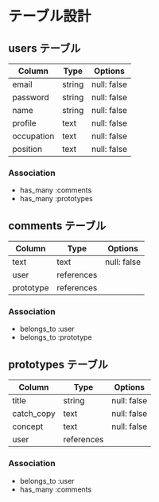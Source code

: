 # テーブル設計

## users テーブル

| Column             | Type   | Options     |
| ------------------ | ------ | ----------- |
| email              | string | null: false |
| password           | string | null: false |
| name               | string | null: false |
| profile            | text   | null: false |
| occupation         | text   | null: false |
| position           | text   | null: false |

### Association

- has_many :comments
- has_many :prototypes

## comments テーブル

| Column    | Type       | Options           |
| --------- | ---------- | ----------------- |
| text      | text       | null: false       |
| user      | references |                   |
| prototype | references |                   |

### Association

- belongs_to :user
- belongs_to :prototype

## prototypes テーブル

| Column      | Type       | Options          |
| ----------- | ---------- | ---------------- |
| title       | string     | null: false      |
| catch_copy  | text       | null: false      |
| concept     | text       | null: false      |
| user        | references |                  |

### Association

- belongs_to :user
- has_many :comments